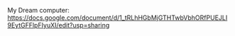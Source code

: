 My Dream computer:
https://docs.google.com/document/d/1_tRLhHGbMjGTHTwbVbhORfPUEJLI9EytGFFlpFIyuXI/edit?usp=sharing


